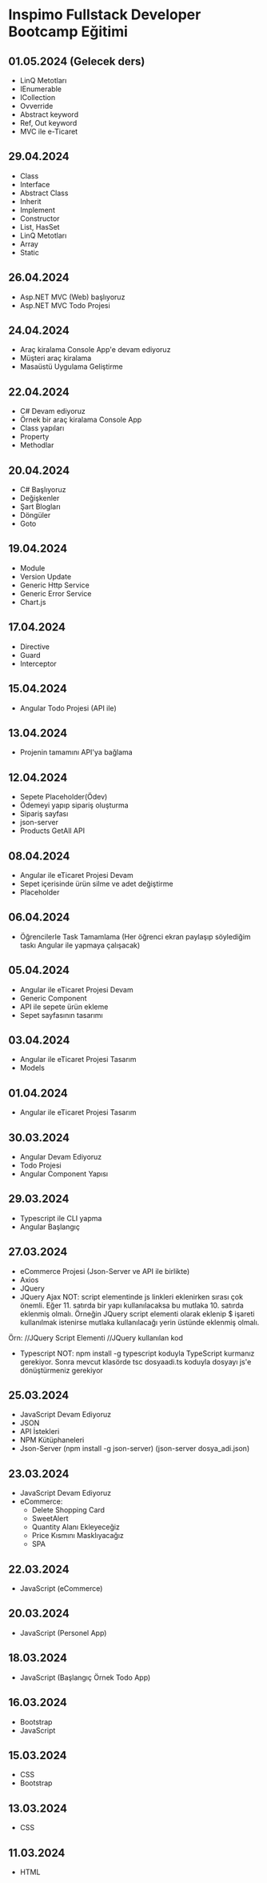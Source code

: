 # Inspimo Fullstack Developer Bootcamp Eğitimi

## 01.05.2024 (Gelecek ders)
- LinQ Metotları
- IEnumerable
- ICollection
- Ovverride
- Abstract keyword
- Ref, Out keyword
- MVC ile e-Ticaret

## 29.04.2024 
- Class
- Interface
- Abstract Class
- Inherit
- Implement
- Constructor
- List, HasSet
- LinQ Metotları
- Array
- Static

## 26.04.2024
- Asp.NET MVC (Web) başlıyoruz
- Asp.NET MVC Todo Projesi

## 24.04.2024
- Araç kiralama Console App'e devam ediyoruz
- Müşteri araç kiralama
- Masaüstü Uygulama Geliştirme

## 22.04.2024
- C# Devam ediyoruz
- Örnek bir araç kiralama Console App
- Class yapıları
- Property
- Methodlar

## 20.04.2024
- C# Başlıyoruz
- Değişkenler
- Şart Blogları
- Döngüler
- Goto

## 19.04.2024
- Module
- Version Update
- Generic Http Service
- Generic Error Service
- Chart.js

## 17.04.2024
- Directive
- Guard
- Interceptor

## 15.04.2024
- Angular Todo Projesi (API ile)

## 13.04.2024
- Projenin tamamını API'ya bağlama

## 12.04.2024
- Sepete Placeholder(Ödev)
- Ödemeyi yapıp sipariş oluşturma
- Sipariş sayfası
- json-server
- Products GetAll API

## 08.04.2024
- Angular ile eTicaret Projesi Devam
- Sepet içerisinde ürün silme ve adet değiştirme
- Placeholder

## 06.04.2024
- Öğrencilerle Task Tamamlama (Her öğrenci ekran paylaşıp söylediğim taskı Angular ile yapmaya çalışacak)

## 05.04.2024
- Angular ile eTicaret Projesi Devam
- Generic Component
- API ile sepete ürün ekleme
- Sepet sayfasının tasarımı

## 03.04.2024
- Angular ile eTicaret Projesi Tasarım
- Models 

## 01.04.2024
- Angular ile eTicaret Projesi Tasarım

## 30.03.2024
- Angular Devam Ediyoruz
- Todo Projesi
- Angular Component Yapısı

## 29.03.2024
- Typescript ile CLI yapma
- Angular Başlangıç

## 27.03.2024
- eCommerce Projesi (Json-Server ve API ile birlikte)
- Axios
- JQuery
- JQuery Ajax
NOT: script elementinde js linkleri eklenirken sırası çok önemli. Eğer 11. satırda bir yapı kullanılacaksa bu mutlaka 10. satırda eklenmiş olmalı. Örneğin JQuery script elementi olarak eklenip $ işareti kullanılmak istenirse mutlaka kullanılacağı yerin üstünde eklenmiş olmalı.

Örn: 
//JQuery Script Elementi
//JQuery kullanılan kod

- Typescript
NOT: npm install -g typescript koduyla TypeScript kurmanız gerekiyor. Sonra mevcut klasörde tsc dosyaadi.ts koduyla dosyayı js'e dönüştürmeniz gerekiyor

## 25.03.2024
- JavaScript Devam Ediyoruz
- JSON
- API İstekleri
- NPM Kütüphaneleri
- Json-Server (npm install -g json-server) (json-server dosya_adi.json)

## 23.03.2024
- JavaScript Devam Ediyoruz
- eCommerce:
  * Delete Shopping Card
  * SweetAlert
  * Quantity Alanı Ekleyeceğiz
  * Price Kısmını Masklıyacağız
  * SPA

## 22.03.2024
- JavaScript (eCommerce)

## 20.03.2024
- JavaScript (Personel App)

## 18.03.2024
- JavaScript (Başlangıç Örnek Todo App)

## 16.03.2024 
- Bootstrap
- JavaScript

## 15.03.2024
- CSS
- Bootstrap

## 13.03.2024
- CSS

## 11.03.2024
- HTML